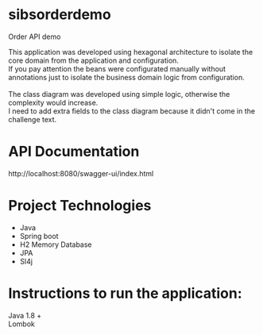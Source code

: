 # sibsorderdemo
Order API demo

This application was developed using hexagonal architecture to isolate the core domain from the application and configuration.<br>
If you pay attention the beans were configurated manually without annotations just to isolate the business domain logic from configuration.
<br><br>
The class diagram was developed using simple logic, otherwise the complexity would increase.<br>
I need to add extra fields to the class diagram because it didn't come in the challenge text.

# API Documentation
http://localhost:8080/swagger-ui/index.html

# Project Technologies
- Java<br>
- Spring boot<br>
- H2 Memory Database<br>
- JPA<br>
- Sl4j<br>


# Instructions to run the application:
Java 1.8 + <br>
Lombok

